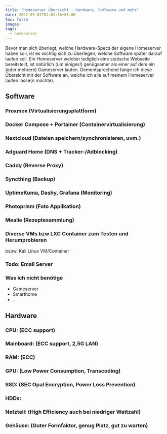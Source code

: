 ```yaml
---
title: "Homeserver Übersicht - Hardware, Software und mehr"
date: 2022-09-01T01:01:56+01:00
toc: false
images:
tags:
  - homeserver
---
```


Bevor man sich überlegt, welche Hardware-Specs der eigene Homeserver haben soll, ist es wichtig sich zu überlegen, welche Software später darauf laufen soll.
Ein Homeserver welcher lediglich eine statische Webseite bereitstellt, ist natürlich (um einiges!) genügsamer als einer auf dem ein (oder mehrere) Gameserver laufen.
Dementsprechend fange ich diese Übersicht mit der Software an, welche ich alle auf meinem Homeserver laufen lasse(n möchte).

## Software
### Proxmox (Virtualisierungsplattform)
### Docker Compose + Portainer (Containervirtualisierung)
### Nextcloud (Dateien speichern/synchronisieren, uvm.)
### Adguard Home (DNS + Tracker-/Adblocking)
### Caddy (Reverse Proxy)
### Syncthing (Backup)
### UptimeKuma, Dashy, Grafana (Monitoring)
### Photoprism (Foto Applikation)
### Mealie (Rezeptesammlung)
### Diverse VMs bzw LXC Container zum Testen und Herumprobieren
bspw. Kali Linux VM/Container
### Todo: Email Server
### Was ich nicht benötige
* Gameserver
* Smarthome
* ...

## Hardware
### CPU: (ECC support)
### Mainboard: (ECC support, 2,5G LAN)
### RAM: (ECC)
### GPU: (Low Power Consumption, Transcoding)
### SSD: (SEC Opal Encryption, Power Loss Prevention)
### HDDs:
### Netzteil: (High Efficiency auch bei niedriger Wattzahl)
### Gehäuse: (Guter Formfaktor, genug Platz, gut zu warten)
